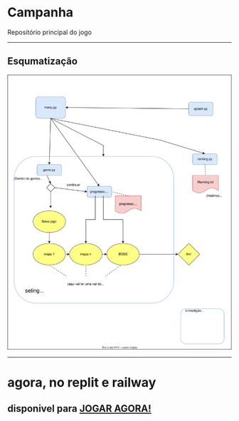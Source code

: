 # Campanha
Repositório principal do jogo

---

## Esqumatização
<img src="https://github.com/JJ-s-Rouguelike/Campanha/blob/main/planjamento.drawio.svg">

---
<!-- Discord: https://discord.gg/6JUqs9qe -->

# agora, no replit e railway

## disponivel para [JOGAR AGORA!](https://replit.com/@Vjfrib/Campanha?v=1)
